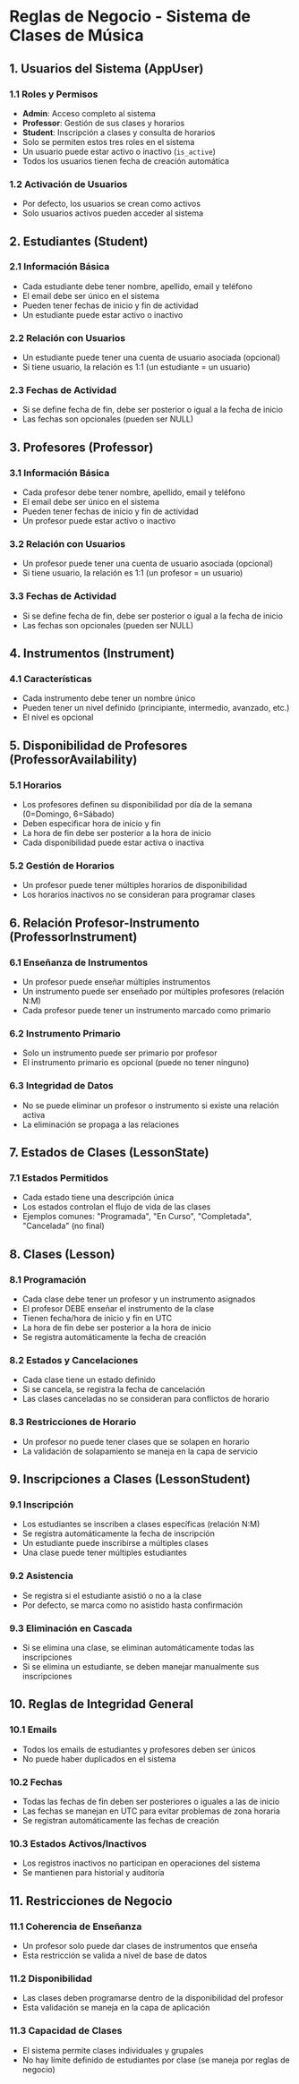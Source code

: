 # Reglas de Negocio - Sistema de Clases de Música

## 1. Usuarios del Sistema (AppUser)

### 1.1 Roles y Permisos
- **Admin**: Acceso completo al sistema
- **Professor**: Gestión de sus clases y horarios
- **Student**: Inscripción a clases y consulta de horarios
- Solo se permiten estos tres roles en el sistema
- Un usuario puede estar activo o inactivo (`is_active`)
- Todos los usuarios tienen fecha de creación automática

### 1.2 Activación de Usuarios
- Por defecto, los usuarios se crean como activos
- Solo usuarios activos pueden acceder al sistema

## 2. Estudiantes (Student)

### 2.1 Información Básica
- Cada estudiante debe tener nombre, apellido, email y teléfono
- El email debe ser único en el sistema
- Pueden tener fechas de inicio y fin de actividad
- Un estudiante puede estar activo o inactivo

### 2.2 Relación con Usuarios
- Un estudiante puede tener una cuenta de usuario asociada (opcional)
- Si tiene usuario, la relación es 1:1 (un estudiante = un usuario)

### 2.3 Fechas de Actividad
- Si se define fecha de fin, debe ser posterior o igual a la fecha de inicio
- Las fechas son opcionales (pueden ser NULL)

## 3. Profesores (Professor)

### 3.1 Información Básica
- Cada profesor debe tener nombre, apellido, email y teléfono
- El email debe ser único en el sistema
- Pueden tener fechas de inicio y fin de actividad
- Un profesor puede estar activo o inactivo

### 3.2 Relación con Usuarios
- Un profesor puede tener una cuenta de usuario asociada (opcional)
- Si tiene usuario, la relación es 1:1 (un profesor = un usuario)

### 3.3 Fechas de Actividad
- Si se define fecha de fin, debe ser posterior o igual a la fecha de inicio
- Las fechas son opcionales (pueden ser NULL)

## 4. Instrumentos (Instrument)

### 4.1 Características
- Cada instrumento debe tener un nombre único
- Pueden tener un nivel definido (principiante, intermedio, avanzado, etc.)
- El nivel es opcional

## 5. Disponibilidad de Profesores (ProfessorAvailability)

### 5.1 Horarios
- Los profesores definen su disponibilidad por día de la semana (0=Domingo, 6=Sábado)
- Deben especificar hora de inicio y fin
- La hora de fin debe ser posterior a la hora de inicio
- Cada disponibilidad puede estar activa o inactiva

### 5.2 Gestión de Horarios
- Un profesor puede tener múltiples horarios de disponibilidad
- Los horarios inactivos no se consideran para programar clases

## 6. Relación Profesor-Instrumento (ProfessorInstrument)

### 6.1 Enseñanza de Instrumentos
- Un profesor puede enseñar múltiples instrumentos
- Un instrumento puede ser enseñado por múltiples profesores (relación N:M)
- Cada profesor puede tener un instrumento marcado como primario

### 6.2 Instrumento Primario
- Solo un instrumento puede ser primario por profesor
- El instrumento primario es opcional (puede no tener ninguno)

### 6.3 Integridad de Datos
- No se puede eliminar un profesor o instrumento si existe una relación activa
- La eliminación se propaga a las relaciones

## 7. Estados de Clases (LessonState)

### 7.1 Estados Permitidos
- Cada estado tiene una descripción única
- Los estados controlan el flujo de vida de las clases
- Ejemplos comunes: "Programada", "En Curso", "Completada", "Cancelada"  (no final)

## 8. Clases (Lesson)

### 8.1 Programación
- Cada clase debe tener un profesor y un instrumento asignados
- El profesor DEBE enseñar el instrumento de la clase
- Tienen fecha/hora de inicio y fin en UTC
- La hora de fin debe ser posterior a la hora de inicio
- Se registra automáticamente la fecha de creación

### 8.2 Estados y Cancelaciones
- Cada clase tiene un estado definido
- Si se cancela, se registra la fecha de cancelación
- Las clases canceladas no se consideran para conflictos de horario

### 8.3 Restricciones de Horario
- Un profesor no puede tener clases que se solapen en horario
- La validación de solapamiento se maneja en la capa de servicio

## 9. Inscripciones a Clases (LessonStudent)

### 9.1 Inscripción
- Los estudiantes se inscriben a clases específicas (relación N:M)
- Se registra automáticamente la fecha de inscripción
- Un estudiante puede inscribirse a múltiples clases
- Una clase puede tener múltiples estudiantes

### 9.2 Asistencia
- Se registra si el estudiante asistió o no a la clase
- Por defecto, se marca como no asistido hasta confirmación

### 9.3 Eliminación en Cascada
- Si se elimina una clase, se eliminan automáticamente todas las inscripciones
- Si se elimina un estudiante, se deben manejar manualmente sus inscripciones

## 10. Reglas de Integridad General

### 10.1 Emails
- Todos los emails de estudiantes y profesores deben ser únicos
- No puede haber duplicados en el sistema

### 10.2 Fechas
- Todas las fechas de fin deben ser posteriores o iguales a las de inicio
- Las fechas se manejan en UTC para evitar problemas de zona horaria
- Se registran automáticamente las fechas de creación

### 10.3 Estados Activos/Inactivos
- Los registros inactivos no participan en operaciones del sistema
- Se mantienen para historial y auditoría

## 11. Restricciones de Negocio

### 11.1 Coherencia de Enseñanza
- Un profesor solo puede dar clases de instrumentos que enseña
- Esta restricción se valida a nivel de base de datos

### 11.2 Disponibilidad
- Las clases deben programarse dentro de la disponibilidad del profesor
- Esta validación se maneja en la capa de aplicación

### 11.3 Capacidad de Clases
- El sistema permite clases individuales y grupales
- No hay límite definido de estudiantes por clase (se maneja por reglas de negocio)